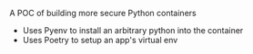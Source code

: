 A POC of building more secure Python containers

- Uses Pyenv to install an arbitrary python into the container
- Uses Poetry to setup an app's virtual env
